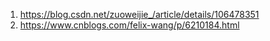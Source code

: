 1. https://blog.csdn.net/zuoweijie_/article/details/106478351
2. https://www.cnblogs.com/felix-wang/p/6210184.html